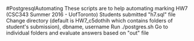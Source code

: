 #PostgresqlAutomating
These scripts are to help automating marking HW7 (CSC343 Summer 2016 - UofToronto)
Students submitted "h7.sql" file
Change directory (default is HW7_c5dothih which contains folders of student's submission), dbname, username
Run ./postgres.sh
Go to individual folders and evaluate answers based on "out" file
